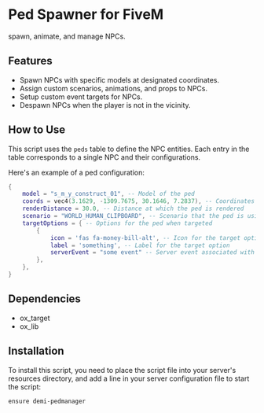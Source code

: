 # Ped Spawner for FiveM

spawn, animate, and manage NPCs.

## Features

- Spawn NPCs with specific models at designated coordinates.
- Assign custom scenarios, animations, and props to NPCs.
- Setup custom event targets for NPCs.
- Despawn NPCs when the player is not in the vicinity.

## How to Use

This script uses the `peds` table to define the NPC entities. Each entry in the table corresponds to a single NPC and their configurations.

Here's an example of a ped configuration:

```lua
{
    model = "s_m_y_construct_01", -- Model of the ped
    coords = vec4(3.1629, -1309.7675, 30.1646, 7.2837), -- Coordinates where the ped spawns
    renderDistance = 30.0, -- Distance at which the ped is rendered
    scenario = "WORLD_HUMAN_CLIPBOARD", -- Scenario that the ped is using
    targetOptions = { -- Options for the ped when targeted
        {
            icon = 'fas fa-money-bill-alt', -- Icon for the target option
            label = 'something', -- Label for the target option
            serverEvent = "some event" -- Server event associated with the target option
        },
    },
}
```

## Dependencies

- ox_target
- ox_lib

## Installation

To install this script, you need to place the script file into your server's resources directory, and add a line in your server configuration file to start the script:

```plaintext
ensure demi-pedmanager
```